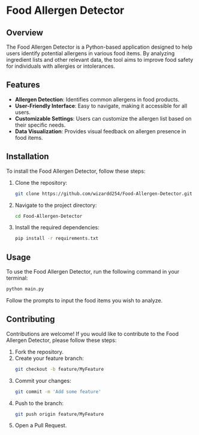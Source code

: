 # Food Allergen Detector

## Overview
The Food Allergen Detector is a Python-based application designed to help users identify potential allergens in various food items. By analyzing ingredient lists and other relevant data, the tool aims to improve food safety for individuals with allergies or intolerances.

## Features
- **Allergen Detection**: Identifies common allergens in food products.
- **User-Friendly Interface**: Easy to navigate, making it accessible for all users.
- **Customizable Settings**: Users can customize the allergen list based on their specific needs.
- **Data Visualization**: Provides visual feedback on allergen presence in food items.

## Installation
To install the Food Allergen Detector, follow these steps:

1. Clone the repository:
   ```bash
   git clone https://github.com/wizardd254/Food-Allergen-Detector.git
   ```
2. Navigate to the project directory:
   ```bash
   cd Food-Allergen-Detector
   ```
3. Install the required dependencies:
   ```bash
   pip install -r requirements.txt
   ```

## Usage
To use the Food Allergen Detector, run the following command in your terminal:

```bash
python main.py
```

Follow the prompts to input the food items you wish to analyze.

## Contributing
Contributions are welcome! If you would like to contribute to the Food Allergen Detector, please follow these steps:

1. Fork the repository.
2. Create your feature branch:
   ```bash
   git checkout -b feature/MyFeature
   ```
3. Commit your changes:
   ```bash
   git commit -m 'Add some feature'
   ```
4. Push to the branch:
   ```bash
   git push origin feature/MyFeature
   ```
5. Open a Pull Request.
